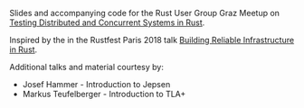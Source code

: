 Slides and accompanying code for the Rust User Group Graz Meetup on [Testing Distributed and Concurrent Systems in Rust](https://www.meetup.com/Graz-Rust-Meetup/events/251944007/).

Inspired by the in the Rustfest Paris 2018 talk [Building Reliable Infrastructure in Rust](https://www.youtube.com/watch?v=hMJEPWcSD8w).

Additional talks and material courtesy by:

* Josef Hammer - Introduction to Jepsen
* Markus Teufelberger - Introduction to TLA+
